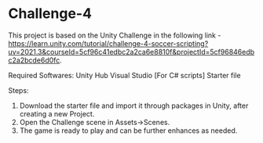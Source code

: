 # Challenge-4
 This project is based on the Unity Challenge in the following link - https://learn.unity.com/tutorial/challenge-4-soccer-scripting?uv=2021.3&courseId=5cf96c41edbc2a2ca6e8810f&projectId=5cf96846edbc2a2bcde6d0fc.

 Required Softwares: 
 Unity Hub
 Visual Studio [For C# scripts]
 Starter file

 Steps:
 1) Download the starter file and import it through packages in Unity, after creating a new Project.
 2) Open the Challenge scene in Assets->Scenes.
 3) The game is ready to play and can be further enhances as needed.
